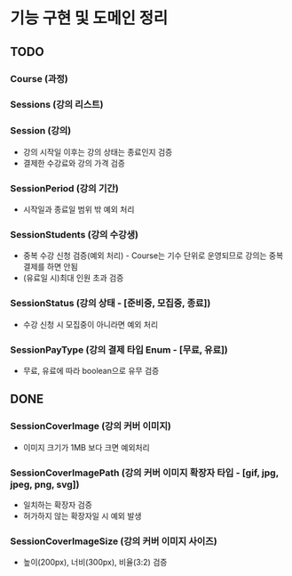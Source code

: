 # 기능 구현 및 도메인 정리


## TODO

### Course (과정)

### Sessions (강의 리스트)

### Session (강의)

- 강의 시작일 이후는 강의 상태는 종료인지 검증
- 결제한 수강료와 강의 가격 검증


### SessionPeriod (강의 기간)

- 시작일과 종료일 범위 밖 예외 처리

### SessionStudents (강의 수강생)
- 중복 수강 신청 검증(예외 처리) - Course는 기수 단위로 운영되므로 강의는 중복 결제를 하면 안됨
- (유료일 시)최대 인원 초과 검증

### SessionStatus (강의 상태 - [준비중, 모집중, 종료])

- 수강 신청 시 모집중이 아니라면 예외 처리

### SessionPayType (강의 결제 타입 Enum - [무료, 유료])
- 무료, 유료에 따라 boolean으로 유무 검증  


## DONE


### SessionCoverImage (강의 커버 이미지)
- 이미지 크기가 1MB 보다 크면 예외처리

### SessionCoverImagePath (강의 커버 이미지 확장자 타입 - [gif, jpg, jpeg, png, svg])

- 일치하는 확장자 검증
- 허가하지 않는 확장자일 시 예외 발생 

### SessionCoverImageSize (강의 커버 이미지 사이즈)

- 높이(200px), 너비(300px), 비율(3:2) 검증
